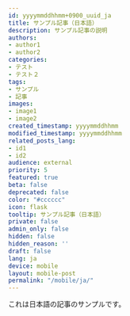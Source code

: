 ```yaml
---
id: yyyymmddhhmm+0900_uuid_ja
title: サンプル記事（日本語）
description: サンプル記事の説明
authors:
- author1
- author2
categories:
- テスト
- テスト２
tags:
- サンプル
- 記事
images:
- image1
- image2
created_timestamp: yyyymmddhhmm
modified_timestamp: yyyymmddhhmm
related_posts_lang:
- id1
- id2
audience: external
priority: 5
featured: true
beta: false
deprecated: false
color: "#cccccc"
icon: flask
tooltip: サンプル記事（日本語）
private: false
admin_only: false
hidden: false
hidden_reason: ''
draft: false
lang: ja
device: mobile
layout: mobile-post
permalink: "/mobile/ja/"
---
```


これは日本語の記事のサンプルです。

